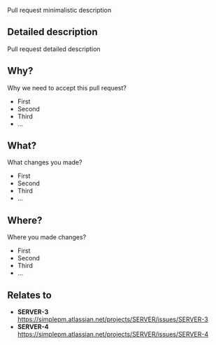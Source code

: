 Pull request minimalistic description

## Detailed description
Pull request detailed description

## Why?
Why we need to accept this pull request?

- First
- Second
- Third
- ...

## What?
What changes you made?

- First
- Second
- Third
- ...

## Where?
Where you made changes?

- First
- Second
- Third
- ...

## Relates to
<A list of unique issue identificators and links to them>

- **SERVER-3** https://simplepm.atlassian.net/projects/SERVER/issues/SERVER-3
- **SERVER-4** https://simplepm.atlassian.net/projects/SERVER/issues/SERVER-4
